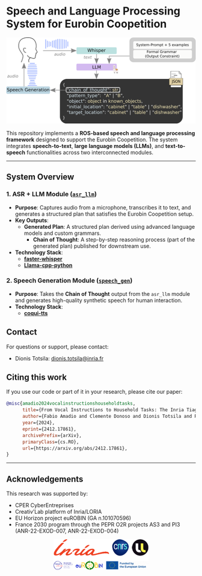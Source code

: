 # Speech and Language Processing System for Eurobin Coopetition

![](assets/overview.png)

This repository implements a **ROS-based speech and language processing framework** designed to support the Eurobin Coopetition. The system integrates **speech-to-text**, **large language models (LLMs)**, and **text-to-speech** functionalities across two interconnected modules.

---

## System Overview

### 1. **ASR + LLM Module ([`asr_llm`](https://github.com/hucebot/eurobin_llm_plan/tree/main/asr_llm))**
- **Purpose**: Captures audio from a microphone, transcribes it to text, and generates a structured plan that satisfies the Eurobin Coopetition setup.
- **Key Outputs**:
  - **Generated Plan**: A structured plan derived using advanced language models and custom grammars.
    - **Chain of Thought**: A step-by-step reasoning process (part of the generated plan) published for downstream use.
- **Technology Stack**:
  - [**faster-whisper**](https://github.com/SYSTRAN/faster-whisper)
  - [**Llama-cpp-python**](https://github.com/abetlen/llama-cpp-python)

### 2. **Speech Generation Module ([`speech_gen`](https://github.com/hucebot/eurobin_llm_plan/tree/main/speech_gen))**
- **Purpose**: Takes the **Chain of Thought** output from the `asr_llm` module and generates high-quality synthetic speech for human interaction.
- **Technology Stack**:
    - [**coqui-tts**](https://github.com/coqui-ai/TTS)



## Contact

For questions or support, please contact:
- Dionis Totsila: [dionis.totsila@inria.fr](mailto:dionis.totsila@inria.fr)


## Citing this work
If you use our code or part of it in your research, please cite our paper:
```bibtex
@misc{amadio2024vocalinstructionshouseholdtasks,
      title={From Vocal Instructions to Household Tasks: The Inria Tiago++ in the euROBIN Service Robots Coopetition}, 
      author={Fabio Amadio and Clemente Donoso and Dionis Totsila and Raphael Lorenzo and Quentin Rouxel and Olivier Rochel and Enrico Mingo Hoffman and Jean-Baptiste Mouret and Serena Ivaldi},
      year={2024},
      eprint={2412.17861},
      archivePrefix={arXiv},
      primaryClass={cs.RO},
      url={https://arxiv.org/abs/2412.17861}, 
}
```

---

## Acknowledgements
This research was supported by:
- CPER CyberEntreprises
- Creativ’Lab platform of Inria/LORIA
- EU Horizon project euROBIN (GA n.101070596)
- France 2030 program through the PEPR O2R projects AS3 and PI3 (ANR-22-EXOD-007, ANR-22-EXOD-004)

<div align="center">
    <img src="assets/ack.png" alt="Acknowledgments" width="50%">
</div>

